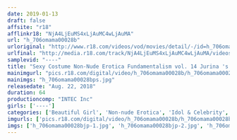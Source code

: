 ```yaml
---
date: 2019-01-13
draft: false
affsite: "r18"
afflinkr18: "NjA4LjEuMS4xLjAuMC4wLjAuMA"
url: "h_706omama00028b"
urloriginal: "http://www.r18.com/videos/vod/movies/detail/-/id=h_706omama00028b"
urlfinal: "http://media.r18.com/track/NjA4LjEuMS4xLjAuMC4wLjAuMA/videos/vod/movies/detail/-/id=h_706omama00028b"
samplevid: "----"
title: "Sexy Costume Non-Nude Erotica Fundamentalism vol. 14 Jurina 's Hot and Heavy Porn! Julina"
mainimgurl: "pics.r18.com/digital/video/h_706omama00028b/h_706omama00028bps.jpg"
mainimgs: "h_706omama00028bps.jpg"
releasedate: "Aug. 22, 2018"
duration: 64
productioncomp: "INTEC Inc"
girls: ['----']
categories: ['Beautiful Girl', 'Non-nude Erotica', 'Idol & Celebrity', 'Idol Video', 'Hi-Def']
imgurls: ['pics.r18.com/digital/video/h_706omama00028b/h_706omama00028bjp-1.jpg', 'pics.r18.com/digital/video/h_706omama00028b/h_706omama00028bjp-2.jpg', 'pics.r18.com/digital/video/h_706omama00028b/h_706omama00028bjp-3.jpg', 'pics.r18.com/digital/video/h_706omama00028b/h_706omama00028bjp-4.jpg', 'pics.r18.com/digital/video/h_706omama00028b/h_706omama00028bjp-5.jpg', 'pics.r18.com/digital/video/h_706omama00028b/h_706omama00028bjp-6.jpg', 'pics.r18.com/digital/video/h_706omama00028b/h_706omama00028bjp-7.jpg', 'pics.r18.com/digital/video/h_706omama00028b/h_706omama00028bjp-8.jpg', 'pics.r18.com/digital/video/h_706omama00028b/h_706omama00028bjp-9.jpg', 'pics.r18.com/digital/video/h_706omama00028b/h_706omama00028bjp-10.jpg', 'pics.r18.com/digital/video/h_706omama00028b/h_706omama00028bjp-11.jpg', 'pics.r18.com/digital/video/h_706omama00028b/h_706omama00028bjp-12.jpg', 'pics.r18.com/digital/video/h_706omama00028b/h_706omama00028bjp-13.jpg', 'pics.r18.com/digital/video/h_706omama00028b/h_706omama00028bjp-14.jpg', 'pics.r18.com/digital/video/h_706omama00028b/h_706omama00028bjp-15.jpg', 'pics.r18.com/digital/video/h_706omama00028b/h_706omama00028bjp-16.jpg', 'pics.r18.com/digital/video/h_706omama00028b/h_706omama00028bjp-17.jpg', 'pics.r18.com/digital/video/h_706omama00028b/h_706omama00028bjp-18.jpg', 'pics.r18.com/digital/video/h_706omama00028b/h_706omama00028bjp-19.jpg', 'pics.r18.com/digital/video/h_706omama00028b/h_706omama00028bjp-20.jpg']
imgs: ['h_706omama00028bjp-1.jpg', 'h_706omama00028bjp-2.jpg', 'h_706omama00028bjp-3.jpg', 'h_706omama00028bjp-4.jpg', 'h_706omama00028bjp-5.jpg', 'h_706omama00028bjp-6.jpg', 'h_706omama00028bjp-7.jpg', 'h_706omama00028bjp-8.jpg', 'h_706omama00028bjp-9.jpg', 'h_706omama00028bjp-10.jpg', 'h_706omama00028bjp-11.jpg', 'h_706omama00028bjp-12.jpg', 'h_706omama00028bjp-13.jpg', 'h_706omama00028bjp-14.jpg', 'h_706omama00028bjp-15.jpg', 'h_706omama00028bjp-16.jpg', 'h_706omama00028bjp-17.jpg', 'h_706omama00028bjp-18.jpg', 'h_706omama00028bjp-19.jpg', 'h_706omama00028bjp-20.jpg']
---
```

